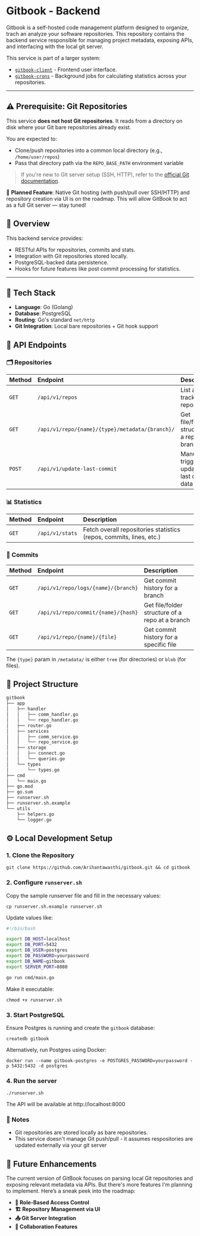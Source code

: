 # Gitbook - Backend

Gitbook is a self-hosted code management platform designed to organize, trach an analyze your software repositories. This repository contains the backend service responsible for managing
project metadata, exposing APIs, and interfacing with the local git server.

This service is part of a larger system:

- [`gitbook-client`](https://github.com/Arihantawasthi/gitbook-client) - Frontend user interface.
- [`gitbook-crons`](https://github.com/Arihantawasthi/gitbook-crons) - Background jobs for calculating statistics across your repositories.

---

## ⚠️ Prerequisite: Git Repositories

This service **does not host Git repositories**. It reads from a directory on disk where your Git bare repositories already exist.

You are expected to:
- Clone/push repositories into a common local directory (e.g., `/home/user/repos`)
- Pass that directory path via the `REPO_BASE_PATH` environment variable

> If you're new to Git server setup (SSH, HTTP), refer to the [official Git documentation](https://git-scm.com/book/en/v2/Git-on-the-Server-Setting-Up-the-Server).

🧪 **Planned Feature**: Native Git hosting (with push/pull over SSH/HTTP) and repository creation via UI is on the roadmap. This will allow GitBook to act as a full Git server — stay tuned!

## 📌 Overview

This backend service provides:
- RESTful APIs for repositories, commits and stats.
- Integration with Git repositories stored locally.
- PostgreSQL-backed data persistence.
- Hooks for future features like post commit processing for statistics.

---

## 🧰 Tech Stack
- **Language**: Go (Golang)
- **Database**: PostgreSQL
- **Routing**: Go's standard `net/http`
- **Git Integration**: Local bare repositories + Git hook support

## 📡 API Endpoints
### 🗂 Repositories
| Method      | Endpoint                                         | Description
| :---        | :---                                             | :---
| `GET`       | `/api/v1/repos`                                  | List all tracked repositories
| `GET`       | `/api/v1/repo/{name}/{type}/metadata/{branch}/`  | Get file/folder structure of a repo at a branch
| `POST`      | `/api/v1/update-last-commit`                     | Manually trigger update of last commit data

### 📊 Statistics
| Method      | Endpoint          | Description
| :---        | :---              | :---
| `GET`       | `/api/v1/stats`   | Fetch overall repositories statistics (repos, commits, lines, etc.)

### 📜 Commits
| Method      | Endpoint                              | Description
| :---        | :---                                  | :---
| `GET`       | `/api/v1/repo/logs/{name}/{branch}`   | Get commit history for a branch
| `GET`       | `/api/v1/repo/commit/{name}/{hash}`   | Get file/folder structure of a repo at a branch
| `GET`       | `/api/v1/repo/{name}/{file}`          | Get commit history for a specific file

The `{type}` param in `/metadata/` is either `tree` (for directories) or `blob` (for files).

## 📁 Project Structure
```bash
gitbook
├── app
│   ├── handler
│   │   ├── comm_handler.go
│   │   └── repo_handler.go
│   ├── router.go
│   ├── services
│   │   ├── comm_service.go
│   │   └── repo_service.go
│   ├── storage
│   │   ├── connect.go
│   │   └── queries.go
│   └── types
│       └── types.go
├── cmd
│   └── main.go
├── go.mod
├── go.sum
├── runserver.sh
├── runserver.sh.example
└── utils
    ├── helpers.go
    └── logger.go
```

## ⚙️ Local Development Setup

### 1. Clone the Repository

```
git clone https://github.com/Arihantawasthi/gitbook.git && cd gitbook
```

### 2. Configure `runserver.sh`
Copy the sample runserver file and fill in the necessary values:
```
cp runserver.sh.example runserver.sh
```

Update values like:
```bash
#!/bin/bash

export DB_HOST=localhost
export DB_PORT=5432
export DB_USER=postgres
export DB_PASSWORD=yourpassword
export DB_NAME=gitbook
export SERVER_PORT=8080

go run cmd/main.go
```
Make it executable:
```
chmod +x runserver.sh
```

### 3. Start PostgreSQL
Ensure Postgres is running and create the `gitbook` database:
```
createdb gitbook
```

Alternatively, run Postgres using Docker:
```
docker run --name gitbook-postgres -e POSTGRES_PASSWORD=yourpassword -p 5432:5432 -d postgres
```

### 4. Run the server
```
./runserver.sh
```

The API will be available at http://localhost:8000

### 🧠 Notes
- Git repositories are stored locally as bare repositories.
- This service doesn't manage Git push/pull - it assumes respositories are updated externally via your git server

## 🚀 Future Enhancements
The current version of GitBook focuses on parsing local Git repositories and exposing relevant metadata via APIs.
But there's more features I'm planning to implement. Here’s a sneak peek into the roadmap:
- **🔐 Role-Based Access Control**
- **🏗 Repository Management via UI**
- **📤 Git Server Integration**
- **🤝 Collaboration Features**
